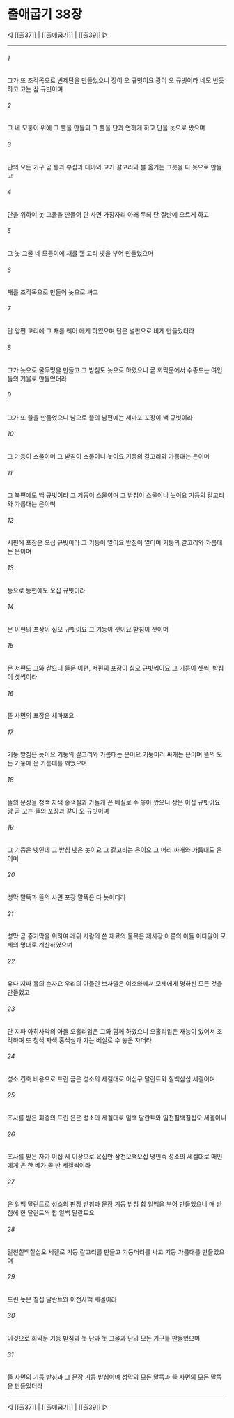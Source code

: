 # 출애굽기 38장

◁ [[출37]] | [[출애굽기]] | [[출39]] ▷
***

###### 1
그가 또 조각목으로 번제단을 만들었으니 장이 오 규빗이요 광이 오 규빗이라 네모 반듯하고 고는 삼 규빗이며

###### 2
그 네 모퉁이 위에 그 뿔을 만들되 그 뿔을 단과 연하게 하고 단을 놋으로 쌌으며

###### 3
단의 모든 기구 곧 통과 부삽과 대야와 고기 갈고리와 불 옮기는 그릇을 다 놋으로 만들고

###### 4
단을 위하여 놋 그물을 만들어 단 사면 가장자리 아래 두되 단 절반에 오르게 하고

###### 5
그 놋 그물 네 모퉁이에 채를 꿸 고리 넷을 부어 만들었으며

###### 6
채를 조각목으로 만들어 놋으로 싸고

###### 7
단 양편 고리에 그 채를 꿰어 메게 하였으며 단은 널판으로 비게 만들었더라

###### 8
그가 놋으로 물두멍을 만들고 그 받침도 놋으로 하였으니 곧 회막문에서 수종드는 여인들의 거울로 만들었더라

###### 9
그가 또 뜰을 만들었으니 남으로 뜰의 남편에는 세마포 포장이 백 규빗이라

###### 10
그 기둥이 스물이며 그 받침이 스물이니 놋이요 기둥의 갈고리와 가름대는 은이며

###### 11
그 북편에도 백 규빗이라 그 기둥이 스물이며 그 받침이 스물이니 놋이요 기둥의 갈고리와 가름대는 은이며

###### 12
서편에 포장은 오십 규빗이라 그 기둥이 열이요 받침이 열이며 기둥의 갈고리와 가름대는 은이며

###### 13
동으로 동편에도 오십 규빗이라

###### 14
문 이편의 포장이 십오 규빗이요 그 기둥이 셋이요 받침이 셋이며

###### 15
문 저편도 그와 같으니 뜰문 이편, 저편의 포장이 십오 규빗씩이요 그 기둥이 셋씩, 받침이 셋씩이라

###### 16
뜰 사면의 포장은 세마포요

###### 17
기둥 받침은 놋이요 기둥의 갈고리와 가름대는 은이요 기둥머리 싸개는 은이며 뜰의 모든 기둥에 은 가름대를 꿰었으며

###### 18
뜰의 문장을 청색 자색 홍색실과 가늘게 꼰 베실로 수 놓아 짰으니 장은 이십 규빗이요 광 곧 고는 뜰의 포장과 같이 오 규빗이며

###### 19
그 기둥은 넷인데 그 받침 넷은 놋이요 그 갈고리는 은이요 그 머리 싸개와 가름대도 은이며

###### 20
성막 말뚝과 뜰의 사면 포장 말뚝은 다 놋이더라

###### 21
성막 곧 증거막을 위하여 레위 사람의 쓴 재료의 물목은 제사장 아론의 아들 이다말이 모세의 명대로 계산하였으며

###### 22
유다 지파 훌의 손자요 우리의 아들인 브사렐은 여호와께서 모세에게 명하신 모든 것을 만들었고

###### 23
단 지파 아히사막의 아들 오홀리압은 그와 함께 하였으니 오홀리압은 재능이 있어서 조각하며 또 청색 자색 홍색실과 가는 베실로 수 놓은 자더라

###### 24
성소 건축 비용으로 드린 금은 성소의 세겔대로 이십구 달란트와 칠백삼십 세겔이며

###### 25
조사를 받은 회중의 드린 은은 성소의 세겔대로 일백 달란트와 일천칠백칠십오 세겔이니

###### 26
조사를 받은 자가 이십 세 이상으로 육십만 삼천오백오십 명인즉 성소의 세겔대로 매인에게 은 한 베가 곧 반 세겔씩이라

###### 27
은 일백 달란트로 성소의 판장 받침과 문장 기둥 받침 합 일백을 부어 만들었으니 매 받침에 한 달란트씩 합 일백 달란트요

###### 28
일천칠백칠십오 세겔로 기둥 갈고리를 만들고 기둥머리를 싸고 기둥 가름대를 만들었으며

###### 29
드린 놋은 칠십 달란트와 이천사백 세겔이라

###### 30
이것으로 회막문 기둥 받침과 놋 단과 놋 그물과 단의 모든 기구를 만들었으며

###### 31
뜰 사면의 기둥 받침과 그 문장 기둥 받침이며 성막의 모든 말뚝과 뜰 사면의 모든 말뚝을 만들었더라

***
◁ [[출37]] | [[출애굽기]] | [[출39]] ▷